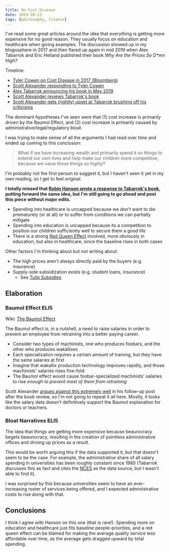 ```yaml
---
title: On Cost Disease
date: 2019-10-13
tags: [philosophy, finance]
---
```


I've read some great articles around the idea that everything is getting
more expensive for no good reason. They usually focus on education
and healthcare when giving examples.
The discussion showed up in my blogosphere in 2017
and then flared up again in mid 2019 when Alex Tabarrok and Eric Helland published
their book *Why Are the Prices So D\*mn High?*

Timeline:

- [Tyler Cowen on Cost Disease in 2017 (Bloomberg)](https://www.bloomberg.com/opinion/articles/2017-01-18/this-economic-phenomenon-is-making-government-sick)
- [Scott Alexander responding to Tyler Cowen](https://slatestarcodex.com/2017/02/09/considerations-on-cost-disease/)
- [Alex Tabarrok announcing his book in May 2019](https://marginalrevolution.com/marginalrevolution/2019/05/the-baumol-effect.html)
- [Scott Alexander reviews Tabarrok's book](https://slatestarcodex.com/2019/06/10/book-review-the-prices-are-too-dmn-high/)
- [Scott Alexander gets (rightly) upset at Tabarrok brushing off his criticisms](https://slatestarcodex.com/2019/06/17/followup-on-the-baumol-effect-thanks-o-baumol/)

The dominant hypotheses I've seen were that (1) cost increase is primarily driven by the Baumol Effect,
and (2) cost increase is primarily caused by administrative/legal/regulatory bloat.

I was trying to make sense of all the arguments I had read over time and ended
up coming to this conclusion:

> What if we have increasing wealth and primarily spend it on things to extend our
> own lives and help make our children more competitive, because we value those things
> so highly?

I'm probably not the first person to suggest it, but I haven't seen it yet in my own reading,
so I get to feel original.

**I totally missed that [Robin Hanson wrote a response to Tabarrok's book](https://www.overcomingbias.com/2019/06/our-prestige-obsession.html),
putting forward the same idea, but I'm still going to go ahead and post this piece without major edits.**

- Spending into healthcare is uncapped because we don't want to die prematurely (or at all) or
to suffer from conditions we can partially mitigate
- Spending into education is uncapped because its a competition to position our children
sufficiently well to secure them a good life
- There is a strong [Red Queen Effect](https://en.wikipedia.org/wiki/Red_Queen_hypothesis) involved,
more obviously in education, but also in healthcare, since the baseline rises in both cases

<!--more-->

Other factors I'm thinking about but not writing about:
- The high prices aren't always directly paid by the buyers (e.g. insurance)
- Supply-side subsidization exists (e.g. student loans, insurance)
    - See [Tulip Subsidies](https://slatestarcodex.com/2015/06/06/against-tulip-subsidies/)

## Elaboration

### Baumol Effect ELI5

Wiki: [The Baumol Effect](https://en.wikipedia.org/wiki/Baumol's_cost_disease)

The Baumol effect is, in a nutshell, a need to raise salaries in order
to prevent an employee from retraining into a better paying career.

- Consider two types of machinists, one who produces foobars, and the other who produces
wakallixes
- Each specialization requires a certain amount of training,
but they have the same salaries at first
- Imagine that wakallix production technology improves rapidly,
and those machinists' salaries rises five-fold
- The Baumol effect would cause foobar-specialized machinists' salaries to rise
*enough to prevent most of them from retraining*

Scott Alexander [argues against this extremely well](https://slatestarcodex.com/2019/06/17/followup-on-the-baumol-effect-thanks-o-baumol/)
in his follow-up post after the book review, so I'm not going to repeat it all here.
Mostly, it looks like the salary data doesn't definitively support the
Baumol explanation for doctors or teachers.

### Bloat Narratives ELI5

The idea that things are getting more expensive because
beaurocracy begets beaurocracy, resulting in the creation of
pointless administrative offices
and driving up prices as a result.

This would be worth arguing this if the data supported it, but that doesn't
seem to be the case. For example, the administrative share
of all salary spending in universities has been roughly constant
since 1980 (Tabarrok discusses this as fact and cites the
[NCES](https://nces.ed.gov/) as the data source, but I wasn't able
to find it).

I was surprised by this because universities seem to have an ever-increasing
roster of services being offered, and I expected administrative costs
to rise along with that.

## Conclusions

I think I agree with Hanson on this one (that is rare!).
Spending more on education and healthcare
just fits baseline people-priorities, and a red queen effect can be blamed for making
the average quality service less affordable over time, as the average gets dragged upward
by total spending.

